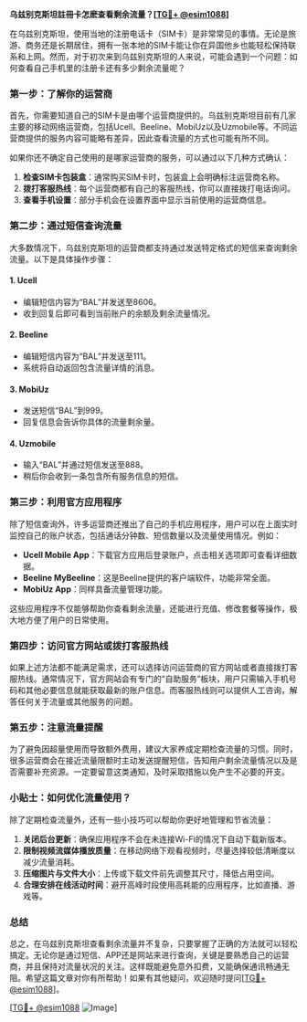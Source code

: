 **乌兹别克斯坦註冊卡怎麽查看剩余流量？[[TG💪+ @esim1088](https://t.me/s/esim1088)]**

在乌兹别克斯坦，使用当地的注册电话卡（SIM卡）是非常常见的事情。无论是旅游、商务还是长期居住，拥有一张本地的SIM卡能让你在异国他乡也能轻松保持联系和上网。然而，对于初次来到乌兹别克斯坦的人来说，可能会遇到一个问题：如何查看自己手机里的注册卡还有多少剩余流量呢？

### **第一步：了解你的运营商**

首先，你需要知道自己的SIM卡是由哪个运营商提供的。乌兹别克斯坦目前有几家主要的移动网络运营商，包括Ucell、Beeline、MobiUz以及Uzmobile等。不同运营商提供的服务内容可能略有差异，因此查看流量的方式也可能有所不同。

如果你还不确定自己使用的是哪家运营商的服务，可以通过以下几种方式确认：

1. **检查SIM卡包装盒**：通常购买SIM卡时，包装盒上会明确标注运营商名称。
2. **拨打客服热线**：每个运营商都有自己的客服热线，你可以直接拨打电话询问。
3. **查看手机设置**：部分手机会在设置界面中显示当前使用的运营商信息。

### **第二步：通过短信查询流量**

大多数情况下，乌兹别克斯坦的运营商都支持通过发送特定格式的短信来查询剩余流量。以下是具体操作步骤：

#### **1. Ucell**
   - 编辑短信内容为“BAL”并发送至8606。
   - 收到回复后即可看到当前账户的余额及剩余流量情况。

#### **2. Beeline**
   - 编辑短信内容为“BAL”并发送至111。
   - 系统将自动返回包含流量详情的消息。

#### **3. MobiUz**
   - 发送短信“BAL”到999。
   - 回复信息会告诉你具体的流量剩余量。

#### **4. Uzmobile**
   - 输入“BAL”并通过短信发送至888。
   - 稍后你会收到一条包含所有服务信息的短信。

### **第三步：利用官方应用程序**

除了短信查询外，许多运营商还推出了自己的手机应用程序，用户可以在上面实时监控自己的账户状态，包括通话分钟数、短信数量以及流量使用情况。例如：

- **Ucell Mobile App**：下载官方应用后登录账户，点击相关选项即可查看详细数据。
- **Beeline MyBeeline**：这是Beeline提供的客户端软件，功能非常全面。
- **MobiUz App**：同样具备流量管理功能。

这些应用程序不仅能够帮助你查看剩余流量，还能进行充值、修改套餐等操作，极大地方便了用户的日常使用。

### **第四步：访问官方网站或拨打客服热线**

如果上述方法都不能满足需求，还可以选择访问运营商的官方网站或者直接拨打客服热线。通常情况下，官方网站会有专门的“自助服务”板块，用户只需输入手机号码和其他必要信息就能获取最新的账户信息。而客服热线则可以提供人工咨询，解答任何关于流量或其他服务的问题。

### **第五步：注意流量提醒**

为了避免因超量使用而导致额外费用，建议大家养成定期检查流量的习惯。同时，很多运营商会在接近流量限额时主动发送提醒短信，告知用户剩余流量情况以及是否需要补充资源。一定要留意这类通知，及时采取措施以免产生不必要的开支。

### **小贴士：如何优化流量使用？**

除了定期检查流量外，还有一些小技巧可以帮助你更好地管理和节省流量：

1. **关闭后台更新**：确保应用程序不会在未连接Wi-Fi的情况下自动下载新版本。
2. **限制视频流媒体播放质量**：在移动网络下观看视频时，尽量选择较低清晰度以减少流量消耗。
3. **压缩图片与文件大小**：上传或下载文件前先调整其尺寸，降低占用空间。
4. **合理安排在线活动时间**：避开高峰时段使用高耗能的应用程序，比如直播、游戏等。

### **总结**

总之，在乌兹别克斯坦查看剩余流量并不复杂，只要掌握了正确的方法就可以轻松搞定。无论你是通过短信、APP还是网站来进行查询，关键是要熟悉自己的运营商，并且保持对流量状况的关注。这样既能避免意外扣费，又能确保通讯畅通无阻。希望这篇文章对你有所帮助！如果有其他疑问，欢迎随时提问[[TG💪+ @esim1088](https://t.me/s/esim1088)]。

[[TG💪+ @esim1088](https://t.me/s/esim1088) ![Image](https://i.postimg.cc/4NQfJmqS/Snipaste-2025-05-13-00-14-12.png)]